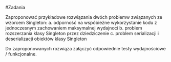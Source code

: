 #Zadania

Zaproponować przykładowe rozwiązania dwó￳ch problem￳w związanych ze wzorcem Singleton:
  a. odporność na wsp￳óbieżne wykorzystanie kodu z jednoczesnym zachowaniem maksymalnej wydajnoci
  b. problem rozszerzania klasy Singleton przez dziedziczenie
  c. problem serializacji i deserializacji obiekt￳ów klasy Singleton

Do zaproponowanych rozwiąza￱ załączyć odpowiednie testy wydajnościowe / funkcjonalne.

